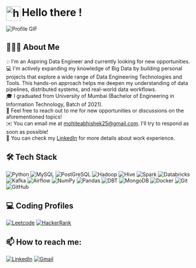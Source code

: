 # <img alt="handwavegif" src="https://user-images.githubusercontent.com/39513876/112366216-8cfe7400-8cfe-11eb-8116-7d3dbae20e97.gif" width='40' align="left"/> Hello there !

![Profile GIF](https://github.com/user-attachments/assets/9ba8bf9c-4c0e-4755-b9d4-8c17a24bb0d8)

## 👨🏻‍💻 About Me

💡 I'm an Aspiring Data Engineer and currently looking for new opportunities. \
💻 I'm actively expanding my knowledge of Big Data by building personal projects that explore a wide range of Data Engineering Technologies and Tools. This hands-on approach helps me deepen my understanding of data pipelines, distributed systems, and real-world data workflows.\
🎓 I graduated from University of Mumbai (Bachelor of Engineering in Information Technology, Batch of 2021).\
💬 Feel free to reach out to me for new opportunities or discussions on the aforementioned topics!\
✉️ You can email me at [mohiteabhishek25@gmail.com](mailto:mohiteabhishek25@gmail.com). I'll try to respond as soon as possible!\
📄 You can check my [LinkedIn](https://www.linkedin.com/in/abhishekmohite-data-engineer/) for more details about work experience.


## 🛠 Tech Stack

![Python](https://img.shields.io/badge/Python-3776AB.svg?style=for-the-badge&logo=Python&logoColor=white)
![MySQL](https://img.shields.io/badge/MySQL-4479A1.svg?style=for-the-badge&logo=MySQL&logoColor=white)
![PostGreSQL](https://img.shields.io/badge/PostgreSQL-4169E1.svg?style=for-the-badge&logo=PostgreSQL&logoColor=white)
![Hadoop](https://img.shields.io/badge/Apache%20Hadoop-66CCFF.svg?style=for-the-badge&logo=Apache-Hadoop&logoColor=black)
![Hive](https://img.shields.io/badge/Apache%20Hive-FDEE21.svg?style=for-the-badge&logo=Apache-Hive&logoColor=black)
![Spark](https://img.shields.io/badge/Apache%20Spark-E25A1C.svg?style=for-the-badge&logo=Apache-Spark&logoColor=white)
![Databricks](https://img.shields.io/badge/Databricks-FF3621.svg?style=for-the-badge&logo=Databricks&logoColor=white)
![Kafka](https://img.shields.io/badge/Apache%20Kafka-231F20.svg?style=for-the-badge&logo=Apache-Kafka&logoColor=white)
![Airflow](https://img.shields.io/badge/Apache%20Airflow-017CEE.svg?style=for-the-badge&logo=Apache-Airflow&logoColor=white)
![NumPy](https://img.shields.io/badge/NumPy-013243.svg?style=for-the-badge&logo=NumPy&logoColor=white)
![Pandas](https://img.shields.io/badge/pandas-150458.svg?style=for-the-badge&logo=pandas&logoColor=white)
![DBT](https://img.shields.io/badge/dbt-FF694B.svg?style=for-the-badge&logo=dbt&logoColor=white)
![MongoDB](https://img.shields.io/badge/MongoDB-4EA94B?style=for-the-badge&logo=mongodb&logoColor=white)
![Docker](https://img.shields.io/badge/docker%20-%230db7ed.svg?&style=for-the-badge&logo=docker&logoColor=white) 
![Git](https://img.shields.io/badge/Git-F05032.svg?style=for-the-badge&logo=Git&logoColor=white)
![GitHub](https://img.shields.io/badge/GitHub-181717.svg?style=for-the-badge&logo=GitHub&logoColor=white)


## 💻 Coding Profiles

<a href="https://leetcode.com/u/mohiteabhishek25/"><img alt="Leetcode" src="https://img.shields.io/badge/LeetCode-FFA116.svg?style=for-the-badge&logo=LeetCode&logoColor=white" /></a> 
<a href="https://www.hackerrank.com/profile/abhishekmohite"><img alt="HackerRank" src="https://img.shields.io/badge/HackerRank-00EA64.svg?style=for-the-badge&logo=HackerRank&logoColor=white" /></a> 


## 📫 How to reach me:


<a href="https://www.linkedin.com/in/abhishekmohite-data-engineer/"><img alt="LinkedIn" src="https://img.shields.io/badge/linkedin-%230077B5.svg?style=for-the-badge&logo=linkedin&logoColor=white"/></a> 
<a href="mailto:mohiteabhishek25@gmail.com"><img alt="Gmail" src="https://img.shields.io/badge/Gmail-D14836?style=for-the-badge&logo=gmail&logoColor=white" /></a> 
